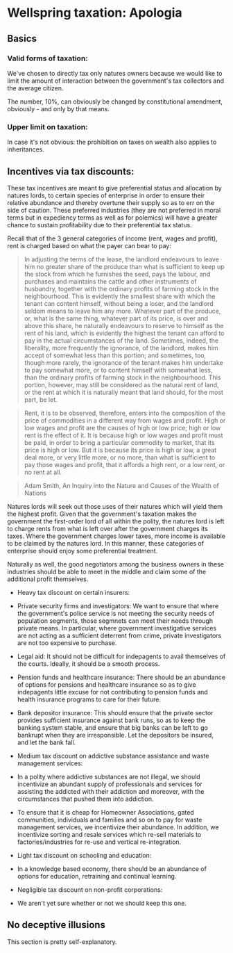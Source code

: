 # Wellspring taxation: Apologia

## Basics

### Valid forms of taxation:

We've chosen to directly tax only natures owners because we would like to limit the amount of interaction between the government's tax collectors and the average citizen.

The number, 10%, can obviously be changed by constitutional amendment, obviously - and only by that means.

### Upper limit on taxation:

In case it's not obvious: the prohibition on taxes on wealth also applies to inheritances.

## Incentives via tax discounts:

These tax incentives are meant to give preferential status and allocation by natures lords, to certain species of enterprise in order to ensure their relative abundance and thereby overtune their supply so as to err on the side of caution. These preferred industries (they are not preferred in moral terms but in expediency terms as well as for polemics) will have a greater chance to sustain profitability due to their preferential tax status.

Recall that of the 3 general categories of income (rent, wages and profit), rent is charged based on what the payer can bear to pay:

> In adjusting the terms of the lease, the landlord endeavours to leave him no greater share of the produce than what is sufficient to keep up the stock from which he furnishes the seed, pays the labour, and purchases and maintains the cattle and other instruments of husbandry, together with the ordinary profits of farming stock in the neighbourhood. This is evidently the smallest share with which the tenant can content himself, without being a loser, and the landlord seldom means to leave him any more. Whatever part of the produce, or, what is the same thing, whatever part of its price, is over and above this share, he naturally endeavours to reserve to himself as the rent of his land, which is evidently the highest the tenant can afford to pay in the actual circumstances of the land. Sometimes, indeed, the liberality, more frequently the ignorance, of the landlord, makes him accept of somewhat less than this portion; and sometimes, too, though more rarely, the ignorance of the tenant makes him undertake to pay somewhat more, or to content himself with somewhat less, than the ordinary profits of farming stock in the neighbourhood. This portion, however, may still be considered as the natural rent of land, or the rent at which it is naturally meant that land should, for the most part, be let.

> Rent, it is to be observed, therefore, enters into the composition of the price of commodities in a different way from wages and profit. High or low wages and profit are the causes of high or low price; high or low rent is the effect of it. It is because high or low wages and profit must be paid, in order to bring a particular commodity to market, that its price is high or low. But it is because its price is high or low, a great deal more, or very little more, or no more, than what is sufficient to pay those wages and profit, that it affords a high rent, or a low rent, or no rent at all.

> Adam Smith, An Inquiry into the Nature and Causes of the Wealth of Nations

Natures lords will seek out those uses of their natures which will yield them the highest profit. Given that the government's taxation makes the government the first-order lord of all within the polity, the natures lord is left to charge rents from what is left over after the government charges its taxes. Where the government charges lower taxes, more income is available to be claimed by the natures lord. In this manner, these categories of enterprise should enjoy some preferential treatment.

Naturally as well, the good negotiators among the business owners in these industries should be able to meet in the middle and claim some of the additional profit themselves.

* Heavy tax discount on certain insurers:
 * Private security firms and investigators: We want to ensure that where the government's police service is not meeting the security needs of population segments, those segmnets can meet their needs through private means. In particular, where government investigative services are not acting as a sufficient deterrent from crime, private investigators are not too expensive to purchase.
 * Legal aid: It should not be difficult for indepagents to avail themselves of the courts. Ideally, it should be a smooth process.
 * Pension funds and healthcare insurance: There should be an abundance of options for pensions and healthcare insurance so as to give indepagents little excuse for not contributing to pension funds and health insurance programs to care for their future.
 * Bank depositor insurance: This should ensure that the private sector provides sufficient insurance against bank runs, so as to keep the banking system stable, and ensure that big banks can be left to go bankrupt when they are irresponsible. Let the depositors be insured, and let the bank fall.

* Medium tax discount on addictive substance assistance and waste management services:
 * In a polity where addictive substances are not illegal, we should incentivize an abundant supply of professionals and services for assisting the addicted with their addiction and moreover, with the circumstances that pushed them into addiction.
 * To ensure that it is cheap for Homeowner Associations, gated communities, individuals and families and so on to pay for waste management services, we incentivize their abundance. In addition, we incentivize sorting and resale services which re-sell materials to factories/industries for re-use and vertical re-integration.

* Light tax discount on schooling and education:
 * In a knowledge based economy, there should be an abundance of options for education, retraining and continual learning.
 
* Negligible tax discount on non-profit corporations:
 * We aren't yet sure whether or not we should keep this one.

## No deceptive illusions

This section is pretty self-explanatory.
